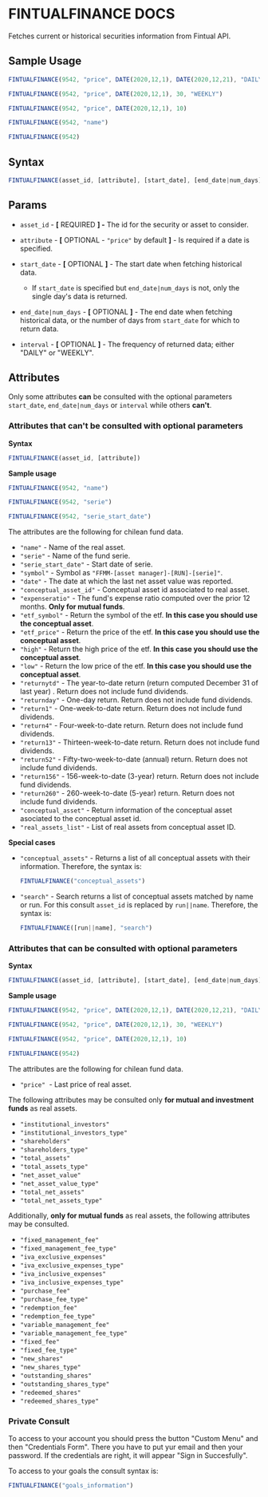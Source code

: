 # FINTUALFINANCE DOCS

Fetches current or historical securities information from Fintual API.

## Sample Usage

```javascript
FINTUALFINANCE(9542, "price", DATE(2020,12,1), DATE(2020,12,21), "DAILY")

FINTUALFINANCE(9542, "price", DATE(2020,12,1), 30, "WEEKLY")

FINTUALFINANCE(9542, "price", DATE(2020,12,1), 10)

FINTUALFINANCE(9542, "name")

FINTUALFINANCE(9542)
```

## **Syntax**

```javascript
FINTUALFINANCE(asset_id, [attribute], [start_date], [end_date|num_days], [interval])
```

## Params

- `asset_id` - **[** REQUIRED **] -** The id for the security or asset to consider.

- `attribute` - **[** OPTIONAL - `"price"` by default **]** - Is required if a date is specified.

- `start_date` - **[** OPTIONAL **]** - The start date when fetching historical data.
    - If `start_date` is specified but `end_date|num_days` is not, only the single day's data is returned.

- `end_date|num_days` - **[** OPTIONAL **]** - The end date when fetching historical data, or the number of days from `start_date` for which to return data.

- `interval` - **[** OPTIONAL **]** - The frequency of returned data; either "DAILY" or "WEEKLY".

## Attributes

Only some attributes **can** be consulted with the optional parameters `start_date`, `end_date|num_days` or `interval` while others **can't**.

### Attributes that can't be consulted with optional parameters

**Syntax**

```jsx
FINTUALFINANCE(asset_id, [attribute])
```

**Sample usage**

```javascript
FINTUALFINANCE(9542, "name")

FINTUALFINANCE(9542, "serie")

FINTUALFINANCE(9542, "serie_start_date")
```

The attributes are the following for chilean fund data.

- `"name"` - Name of the real asset.
- `"serie"` - Name of the fund serie.
- `"serie_start_date"` - Start date of serie.
- `"symbol"` - Symbol as `"FFMM-[asset manager]-[RUN]-[serie]"`.
- `"date"` - The date at which the last net asset value was reported.
- `"conceptual_asset_id"` - Conceptual asset id associated to real asset.
- `"expenseratio"` - The fund's expense ratio computed over the prior 12 months. **Only for mutual funds**.
- `"etf_symbol"` - Return the symbol of the etf. **In this case you should use the conceptual asset**.
- `"etf_price"` - Return the price of the etf. **In this case you should use the conceptual asset**.
- `"high"` - Return the high price of the etf. **In this case you should use the conceptual asset**.
- `"low"` - Return the low price of the etf. **In this case you should use the conceptual asset**.
- `"returnytd"` - The year-to-date return (return computed December 31 of last year) . Return does not include fund dividends.
- `"returnday"` - One-day return. Return does not include fund dividends.
- `"return1"` - One-week-to-date return. Return does not include fund dividends.
- `"return4"` - Four-week-to-date return. Return does not include fund dividends.
- `"return13"` - Thirteen-week-to-date return. Return does not include fund dividends.
- `"return52"` - Fifty-two-week-to-date (annual) return. Return does not include fund dividends.
- `"return156"` - 156-week-to-date (3-year) return. Return does not include fund dividends.
- `"return260"` - 260-week-to-date (5-year) return. Return does not include fund dividends.
- `"conceptual_asset"` - Return information of the conceptual asset asociated to the conceptual asset id.
- `"real_assets_list"` - List of real assets from conceptual asset ID.

**Special cases**

- `"conceptual_assets"` - Returns a list of all conceptual assets with their information. Therefore, the syntax is:

    ```jsx
    FINTUALFINANCE("conceptual_assets")
    ```

- `"search"` - Search returns a list of conceptual assets matched by name or run.  For this consult `asset_id` is replaced by `run||name`. Therefore, the syntax is:

    ```jsx
    FINTUALFINANCE([run||name], "search")
    ```

### Attributes that can be consulted with optional parameters

**Syntax**

```jsx
FINTUALFINANCE(asset_id, [attribute], [start_date], [end_date|num_days], [interval])
```

**Sample usage**

```javascript
FINTUALFINANCE(9542, "price", DATE(2020,12,1), DATE(2020,12,21), "DAILY")

FINTUALFINANCE(9542, "price", DATE(2020,12,1), 30, "WEEKLY")

FINTUALFINANCE(9542, "price", DATE(2020,12,1), 10)

FINTUALFINANCE(9542)
```

The attributes are the following for chilean fund data.

- `"price"`  - Last price of real asset.

The following attributes may be consulted only **for mutual and investment funds** as real assets.

- `"institutional_investors"`
- `"institutional_investors_type"`
- `"shareholders"`
- `"shareholders_type"`
- `"total_assets"`
- `"total_assets_type"`
- `"net_asset_value"`
- `"net_asset_value_type"`
- `"total_net_assets"`
- `"total_net_assets_type"`

Additionally, **only for mutual funds** as real assets, the following attributes may be consulted.

- `"fixed_management_fee"`
- `"fixed_management_fee_type"`
- `"iva_exclusive_expenses"`
- `"iva_exclusive_expenses_type"`
- `"iva_inclusive_expenses"`
- `"iva_inclusive_expenses_type"`
- `"purchase_fee"`
- `"purchase_fee_type"`
- `"redemption_fee"`
- `"redemption_fee_type"`
- `"variable_management_fee"`
- `"variable_management_fee_type"`
- `"fixed_fee"`
- `"fixed_fee_type"`
- `"new_shares"`
- `"new_shares_type"`
- `"outstanding_shares"`
- `"outstanding_shares_type"`
- `"redeemed_shares"`
- `"redeemed_shares_type"`

### Private Consult

To access to your account you should press the button "Custom Menu" and then "Credentials Form". There you have to put yur email and then your password. If the credentials are right, it will appear "Sign in Succesfully".

To access to your goals the consult syntax is:
```jsx
FINTUALFINANCE("goals_information")
```
